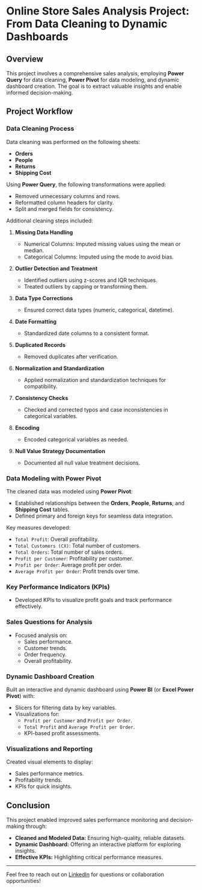 # Online Store Sales Analysis Project: From Data Cleaning to Dynamic Dashboards  

## Overview  
This project involves a comprehensive sales analysis, employing **Power Query** for data cleaning, **Power Pivot** for data modeling, and dynamic dashboard creation. The goal is to extract valuable insights and enable informed decision-making.  

## Project Workflow  

### Data Cleaning Process  

Data cleaning was performed on the following sheets:  
- **Orders**  
- **People**  
- **Returns**  
- **Shipping Cost**  

Using **Power Query**, the following transformations were applied:  
- Removed unnecessary columns and rows.  
- Reformatted column headers for clarity.  
- Split and merged fields for consistency.  

Additional cleaning steps included:  
1. **Missing Data Handling**  
   - Numerical Columns: Imputed missing values using the mean or median.  
   - Categorical Columns: Imputed using the mode to avoid bias.  

2. **Outlier Detection and Treatment**  
   - Identified outliers using z-scores and IQR techniques.  
   - Treated outliers by capping or transforming them.  

3. **Data Type Corrections**  
   - Ensured correct data types (numeric, categorical, datetime).  

4. **Date Formatting**  
   - Standardized date columns to a consistent format.  

5. **Duplicated Records**  
   - Removed duplicates after verification.  

6. **Normalization and Standardization**  
   - Applied normalization and standardization techniques for compatibility.  

7. **Consistency Checks**  
   - Checked and corrected typos and case inconsistencies in categorical variables.  

8. **Encoding**  
   - Encoded categorical variables as needed.  

9. **Null Value Strategy Documentation**  
   - Documented all null value treatment decisions.  

### Data Modeling with Power Pivot  

The cleaned data was modeled using **Power Pivot**:  
- Established relationships between the **Orders**, **People**, **Returns**, and **Shipping Cost** tables.  
- Defined primary and foreign keys for seamless data integration.  

Key measures developed:  
- `Total Profit`: Overall profitability.  
- `Total Customers (CX)`: Total number of customers.  
- `Total Orders`: Total number of sales orders.  
- `Profit per Customer`: Profitability per customer.  
- `Profit per Order`: Average profit per order.  
- `Average Profit per Order`: Profit trends over time.  

### Key Performance Indicators (KPIs)  
- Developed KPIs to visualize profit goals and track performance effectively.  

### Sales Questions for Analysis  
- Focused analysis on:  
  - Sales performance.  
  - Customer trends.  
  - Order frequency.  
  - Overall profitability.  

### Dynamic Dashboard Creation  

Built an interactive and dynamic dashboard using **Power BI** (or **Excel Power Pivot**) with:  
- Slicers for filtering data by key variables.  
- Visualizations for:  
  - `Profit per Customer` and `Profit per Order`.  
  - `Total Profit` and `Average Profit per Order`.  
  - KPI-based profit assessments.  

### Visualizations and Reporting  

Created visual elements to display:  
- Sales performance metrics.  
- Profitability trends.  
- KPIs for quick insights.  

## Conclusion  

This project enabled improved sales performance monitoring and decision-making through:  
- **Cleaned and Modeled Data:** Ensuring high-quality, reliable datasets.  
- **Dynamic Dashboard:** Offering an interactive platform for exploring insights.  
- **Effective KPIs:** Highlighting critical performance measures.  

---

Feel free to reach out on [LinkedIn](https://www.linkedin.com/in/mohamed-hatem-921936258) for questions or collaboration opportunities! 
